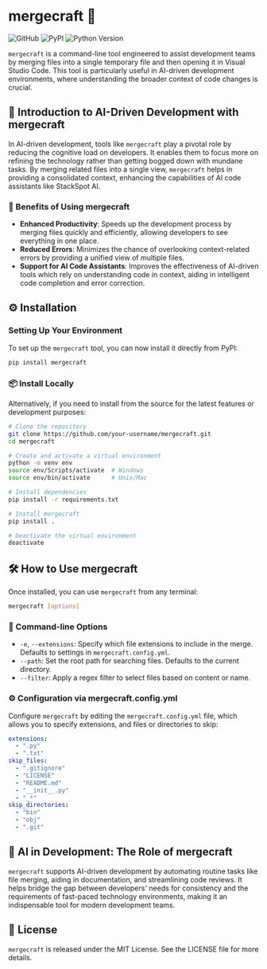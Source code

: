 # mergecraft 🚀

![GitHub](https://img.shields.io/github/license/josenerydev/mergecraft)
![PyPI](https://img.shields.io/pypi/v/mergecraft)
![Python Version](https://img.shields.io/pypi/pyversions/mergecraft)

`mergecraft` is a command-line tool engineered to assist development teams by merging files into a single temporary file and then opening it in Visual Studio Code. This tool is particularly useful in AI-driven development environments, where understanding the broader context of code changes is crucial.

## 🌟 Introduction to AI-Driven Development with mergecraft

In AI-driven development, tools like `mergecraft` play a pivotal role by reducing the cognitive load on developers. It enables them to focus more on refining the technology rather than getting bogged down with mundane tasks. By merging related files into a single view, `mergecraft` helps in providing a consolidated context, enhancing the capabilities of AI code assistants like StackSpot AI.

### 🚀 Benefits of Using mergecraft

- **Enhanced Productivity**: Speeds up the development process by merging files quickly and efficiently, allowing developers to see everything in one place.
- **Reduced Errors**: Minimizes the chance of overlooking context-related errors by providing a unified view of multiple files.
- **Support for AI Code Assistants**: Improves the effectiveness of AI-driven tools which rely on understanding code in context, aiding in intelligent code completion and error correction.

## ⚙️ Installation

### Setting Up Your Environment

To set up the `mergecraft` tool, you can now install it directly from PyPI:

```bash
pip install mergecraft
```

### 📦 Install Locally

Alternatively, if you need to install from the source for the latest features or development purposes:

```bash
# Clone the repository
git clone https://github.com/your-username/mergecraft.git
cd mergecraft

# Create and activate a virtual environment
python -m venv env
source env/Scripts/activate  # Windows
source env/bin/activate      # Unix/Mac

# Install dependencies
pip install -r requirements.txt

# Install mergecraft
pip install .

# Deactivate the virtual environment
deactivate
```

## 🛠 How to Use mergecraft

Once installed, you can use `mergecraft` from any terminal:

```bash
mergecraft [options]
```

### 📝 Command-line Options

- `-e`, `--extensions`: Specify which file extensions to include in the merge. Defaults to settings in `mergecraft.config.yml`.
- `--path`: Set the root path for searching files. Defaults to the current directory.
- `--filter`: Apply a regex filter to select files based on content or name.

### ⚙️ Configuration via mergecraft.config.yml

Configure `mergecraft` by editing the `mergecraft.config.yml` file, which allows you to specify extensions, and files or directories to skip:

```yaml
extensions:
  - ".py"
  - ".txt"
skip_files:
  - ".gitignore"
  - "LICENSE"
  - "README.md"
  - "__init__.py"
  - "_*"
skip_directories:
  - "bin"
  - "obj"
  - ".git"
```

## 🎯 AI in Development: The Role of mergecraft

`mergecraft` supports AI-driven development by automating routine tasks like file merging, aiding in documentation, and streamlining code reviews. It helps bridge the gap between developers' needs for consistency and the requirements of fast-paced technology environments, making it an indispensable tool for modern development teams.

## 📜 License

`mergecraft` is released under the MIT License. See the LICENSE file for more details.